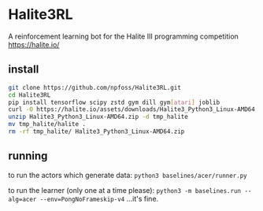 # Halite3RL
A reinforcement learning bot for the Halite III programming competition https://halite.io/

## install

```bash
git clone https://github.com/npfoss/Halite3RL.git
cd Halite3RL
pip install tensorflow scipy zstd gym dill gym[atari] joblib
curl -O https://halite.io/assets/downloads/Halite3_Python3_Linux-AMD64.zip
unzip Halite3_Python3_Linux-AMD64.zip -d tmp_halite
mv tmp_halite/halite .
rm -rf tmp_halite/ Halite3_Python3_Linux-AMD64.zip
```

## running

to run the actors which generate data:
`python3 baselines/acer/runner.py`

to run the learner (only one at a time please):
`python3 -m baselines.run --alg=acer --env=PongNoFrameskip-v4`
...it's fine.
